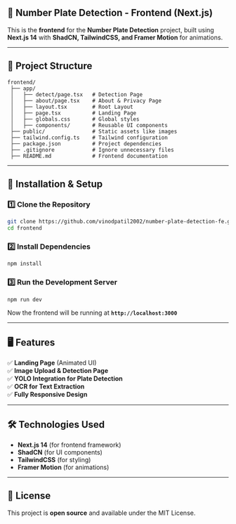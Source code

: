 ## 🚀 Number Plate Detection - Frontend (Next.js)  
This is the **frontend** for the **Number Plate Detection** project, built using **Next.js 14** with **ShadCN, TailwindCSS, and Framer Motion** for animations.  

---

## 📂 Project Structure  

```
frontend/
 ├── app/
 │   ├── detect/page.tsx   # Detection Page
 │   ├── about/page.tsx    # About & Privacy Page
 │   ├── layout.tsx        # Root Layout
 │   ├── page.tsx          # Landing Page
 │   ├── globals.css       # Global styles
 │   ├── components/       # Reusable UI components
 ├── public/               # Static assets like images
 ├── tailwind.config.ts    # Tailwind configuration
 ├── package.json          # Project dependencies
 ├── .gitignore            # Ignore unnecessary files
 ├── README.md             # Frontend documentation
```

---

## 🔧 Installation & Setup  

### 1️⃣ Clone the Repository  
```sh
git clone https://github.com/vinodpatil2002/number-plate-detection-fe.git
cd frontend
```

### 2️⃣ Install Dependencies  
```sh
npm install
```

### 3️⃣ Run the Development Server  
```sh
npm run dev
```
Now the frontend will be running at **`http://localhost:3000`**  

---

## 🖥️ Features  
✅ **Landing Page** (Animated UI)  
✅ **Image Upload & Detection Page**  
✅ **YOLO Integration for Plate Detection**  
✅ **OCR for Text Extraction**  
✅ **Fully Responsive Design**  

---

## 🛠 Technologies Used  
- **Next.js 14** (for frontend framework)  
- **ShadCN** (for UI components)  
- **TailwindCSS** (for styling)  
- **Framer Motion** (for animations)  

---

## 🛑 License  
This project is **open source** and available under the MIT License.  

